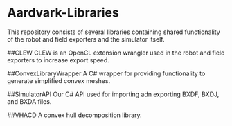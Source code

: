 # Aardvark-Libraries
This repository consists of several libraries containing shared functionality of the robot and field exporters and the simulator itself.

##CLEW
CLEW is an OpenCL extension wrangler used in the robot and field exporters to increase export speed.

##ConvexLibraryWrapper
A C# wrapper for providing functionality to generate simplified convex meshes.

##SimulatorAPI
Our C# API used for importing adn exporting BXDF, BXDJ, and BXDA files.

##VHACD
A convex hull decomposition library.
